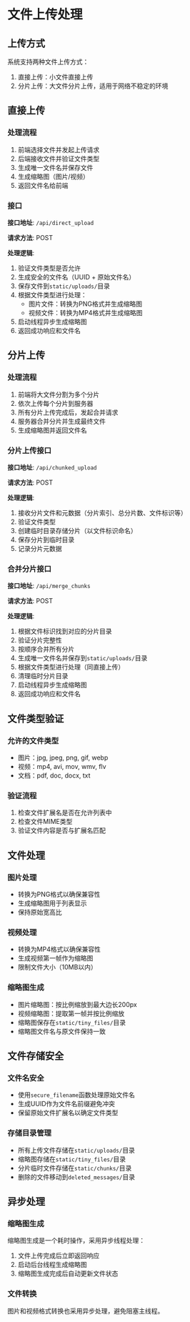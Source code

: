 # 文件上传处理

## 上传方式

系统支持两种文件上传方式：
1. 直接上传：小文件直接上传
2. 分片上传：大文件分片上传，适用于网络不稳定的环境

## 直接上传

### 处理流程
1. 前端选择文件并发起上传请求
2. 后端接收文件并验证文件类型
3. 生成唯一文件名并保存文件
4. 生成缩略图（图片/视频）
5. 返回文件名给前端

### 接口
**接口地址**: `/api/direct_upload`

**请求方法**: POST

**处理逻辑**:
1. 验证文件类型是否允许
2. 生成安全的文件名（UUID + 原始文件名）
3. 保存文件到`static/uploads/`目录
4. 根据文件类型进行处理：
   - 图片文件：转换为PNG格式并生成缩略图
   - 视频文件：转换为MP4格式并生成缩略图
5. 启动线程异步生成缩略图
6. 返回成功响应和文件名

## 分片上传

### 处理流程
1. 前端将大文件分割为多个分片
2. 依次上传每个分片到服务器
3. 所有分片上传完成后，发起合并请求
4. 服务器合并分片并生成最终文件
5. 生成缩略图并返回文件名

### 分片上传接口
**接口地址**: `/api/chunked_upload`

**请求方法**: POST

**处理逻辑**:
1. 接收分片文件和元数据（分片索引、总分片数、文件标识等）
2. 验证文件类型
3. 创建临时目录存储分片（以文件标识命名）
4. 保存分片到临时目录
5. 记录分片元数据

### 合并分片接口
**接口地址**: `/api/merge_chunks`

**请求方法**: POST

**处理逻辑**:
1. 根据文件标识找到对应的分片目录
2. 验证分片完整性
3. 按顺序合并所有分片
4. 生成唯一文件名并保存到`static/uploads/`目录
5. 根据文件类型进行处理（同直接上传）
6. 清理临时分片目录
7. 启动线程异步生成缩略图
8. 返回成功响应和文件名

## 文件类型验证

### 允许的文件类型
- 图片：jpg, jpeg, png, gif, webp
- 视频：mp4, avi, mov, wmv, flv
- 文档：pdf, doc, docx, txt

### 验证流程
1. 检查文件扩展名是否在允许列表中
2. 检查文件MIME类型
3. 验证文件内容是否与扩展名匹配

## 文件处理

### 图片处理
- 转换为PNG格式以确保兼容性
- 生成缩略图用于列表显示
- 保持原始宽高比

### 视频处理
- 转换为MP4格式以确保兼容性
- 生成视频第一帧作为缩略图
- 限制文件大小（10MB以内）

### 缩略图生成
- 图片缩略图：按比例缩放到最大边长200px
- 视频缩略图：提取第一帧并按比例缩放
- 缩略图保存在`static/tiny_files/`目录
- 缩略图文件名与原文件保持一致

## 文件存储安全

### 文件名安全
- 使用`secure_filename`函数处理原始文件名
- 生成UUID作为文件名前缀避免冲突
- 保留原始文件扩展名以确定文件类型

### 存储目录管理
- 所有上传文件存储在`static/uploads/`目录
- 缩略图存储在`static/tiny_files/`目录
- 分片临时文件存储在`static/chunks/`目录
- 删除的文件移动到`deleted_messages/`目录

## 异步处理

### 缩略图生成
缩略图生成是一个耗时操作，采用异步线程处理：
1. 文件上传完成后立即返回响应
2. 启动后台线程生成缩略图
3. 缩略图生成完成后自动更新文件状态

### 文件转换
图片和视频格式转换也采用异步处理，避免阻塞主线程。